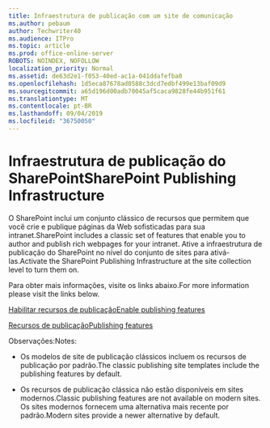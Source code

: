 ```yaml
---
title: Infraestrutura de publicação com um site de comunicação
ms.author: pebaum
author: Techwriter40
ms.audience: ITPro
ms.topic: article
ms.prod: office-online-server
ROBOTS: NOINDEX, NOFOLLOW
localization_priority: Normal
ms.assetid: de63d2e1-f053-40ed-ac1a-041ddafefba0
ms.openlocfilehash: 1d5eca87678ad0588c3dcd7edbf499e13baf09d9
ms.sourcegitcommit: a65d196d00adb70045af5caca9828fe44b951f61
ms.translationtype: MT
ms.contentlocale: pt-BR
ms.lasthandoff: 09/04/2019
ms.locfileid: "36750050"
---
```

# <a name="sharepoint-publishing-infrastructure"></a><span data-ttu-id="9b224-102">Infraestrutura de publicação do SharePoint</span><span class="sxs-lookup"><span data-stu-id="9b224-102">SharePoint Publishing Infrastructure</span></span>


<span data-ttu-id="9b224-103">O SharePoint inclui um conjunto clássico de recursos que permitem que você crie e publique páginas da Web sofisticadas para sua intranet.</span><span class="sxs-lookup"><span data-stu-id="9b224-103">SharePoint includes a classic set of features that enable you to author and publish rich webpages for your intranet.</span></span> <span data-ttu-id="9b224-104">Ative a infraestrutura de publicação do SharePoint no nível do conjunto de sites para ativá-las.</span><span class="sxs-lookup"><span data-stu-id="9b224-104">Activate the SharePoint Publishing Infrastructure at the site collection level to turn them on.</span></span>

<span data-ttu-id="9b224-105">Para obter mais informações, visite os links abaixo.</span><span class="sxs-lookup"><span data-stu-id="9b224-105">For more information please visit the links below.</span></span>

[<span data-ttu-id="9b224-106">Habilitar recursos de publicação</span><span class="sxs-lookup"><span data-stu-id="9b224-106">Enable publishing features</span></span>](https://support.office.com/article/Enable-publishing-features-479677A6-8B33-4AC7-907D-071C1C7E4518)

[<span data-ttu-id="9b224-107">Recursos de publicação</span><span class="sxs-lookup"><span data-stu-id="9b224-107">Publishing features</span></span>](https://support.office.com/article/Features-enabled-in-a-SharePoint-Online-publishing-site-3AB3810C-3C2C-4361-9D0E-0CBE666EA0B0?wt.mc_id=O365_Portal_MMaven#__toc336865553)

<span data-ttu-id="9b224-108">Observações:</span><span class="sxs-lookup"><span data-stu-id="9b224-108">Notes:</span></span>

- <span data-ttu-id="9b224-109">Os modelos de site de publicação clássicos incluem os recursos de publicação por padrão.</span><span class="sxs-lookup"><span data-stu-id="9b224-109">The classic publishing site templates include the publishing features by default.</span></span>

- <span data-ttu-id="9b224-110">Os recursos de publicação clássica não estão disponíveis em sites modernos.</span><span class="sxs-lookup"><span data-stu-id="9b224-110">Classic publishing features are not available on modern sites.</span></span> <span data-ttu-id="9b224-111">Os sites modernos fornecem uma alternativa mais recente por padrão.</span><span class="sxs-lookup"><span data-stu-id="9b224-111">Modern sites provide a newer alternative by default.</span></span>

